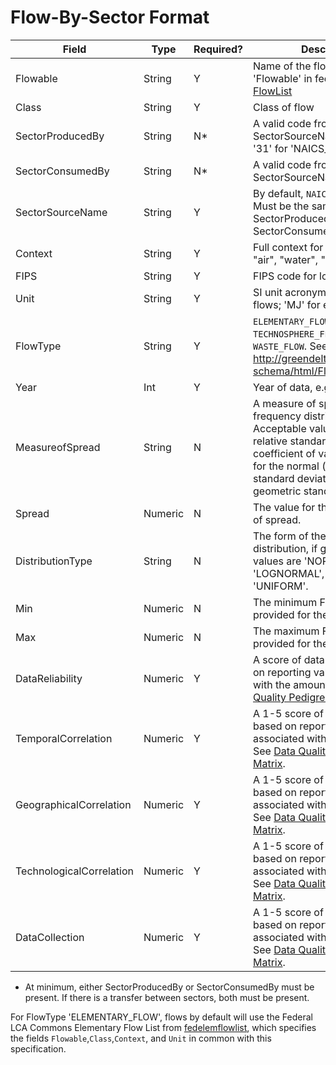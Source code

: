 # Flow-By-Sector Format

Field | Type | Required? | Description
----- | ---- | --------  | -----------
Flowable | String | Y | Name of the flow. See 'Flowable' in fedelemflowlist [FlowList](https://github.com/USEPA/Federal-LCA-Commons-Elementary-Flow-List/blob/master/format%20specs/FlowList.md)
Class | String | Y | Class of flow
SectorProducedBy | String | N* | A valid code from the SectorSourceName system (e.g. '31' for 'NAICS_2012_Code') 
SectorConsumedBy | String | N* | A valid code from the SectorSourceName system
SectorSourceName | String | Y | By default, `NAICS_2012_Code`. Must be the same for SectorProducedBy and SectorConsumedBy.
Context | String | Y | Full context for the flow, e.g. "air", "water", "ground". 
FIPS | String | Y | FIPS code for location
Unit | String | Y | SI unit acronym. 'kg' for mass flows; 'MJ' for energy flows.
FlowType | String | Y | `ELEMENTARY_FLOW`, `TECHNOSPHERE_FLOW`, or `WASTE_FLOW`. See <http://greendelta.github.io/olca-schema/html/FlowType.html>
Year | Int | Y | Year of data, e.g. `2010`
MeasureofSpread | String | N | A measure of spread of a frequency distribution. Acceptable values are `RSD` for relative standard deviation (aka coefficient of variation) are `SD` for the normal (aka 'arithmatic') standard deviation, `GSD` for geometric standard deviation
Spread | Numeric | N | The value for the given measure of spread. 
DistributionType | String | N | The form of the frequency distribution, if given. Acceptable values are 'NORMAL', 'LOGNORMAL', 'TRIANGULAR', 'UNIFORM'.
Min | Numeric | N | The minimum FlowAmount, if provided for the data range. 
Max | Numeric | N | The maximum FlowAmount, if provided for the data range.
DataReliability | Numeric | Y | A score of data reliability based on reporting values associated with the amount. See [Data Quality Pedigree Matrix](../DataQualityPedigreeMatrix.md)
TemporalCorrelation |  Numeric | Y | A 1-5 score of data collection based on reporting values associated with the amount. See [Data Quality Pedigree Matrix](../DataQualityPedigreeMatrix.md).
GeographicalCorrelation |  Numeric | Y | A 1-5 score of data collection based on reporting values associated with the amount. See [Data Quality Pedigree Matrix](../DataQualityPedigreeMatrix.md).
TechnologicalCorrelation |  Numeric | Y | A 1-5 score of data collection based on reporting values associated with the amount. See [Data Quality Pedigree Matrix](../DataQualityPedigreeMatrix.md).
DataCollection | Numeric | Y | A 1-5 score of data collection based on reporting values associated with the amount. See [Data Quality Pedigree Matrix](../DataQualityPedigreeMatrix.md).

* At minimum, either SectorProducedBy or SectorConsumedBy must be present. 
If there is a transfer between sectors, both must be present.

For FlowType 'ELEMENTARY_FLOW', flows by default will use the Federal LCA Commons Elementary Flow List from [fedelemflowlist](https://github.com/USEPA/Federal-LCA-Commons-Elementary-Flow-List),
which specifies the fields `Flowable`,`Class`,`Context`, and `Unit` in common with this specification.
